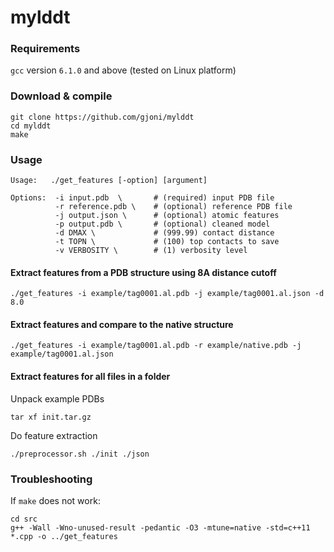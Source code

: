 # mylddt


### Requirements

`gcc` version `6.1.0` and above (tested on Linux platform)

### Download & compile
```
git clone https://github.com/gjoni/mylddt
cd mylddt
make
```

### Usage

```
Usage:   ./get_features [-option] [argument]

Options:  -i input.pdb  \       # (required) input PDB file
          -r reference.pdb \    # (optional) reference PDB file
          -j output.json \      # (optional) atomic features
          -p output.pdb \       # (optional) cleaned model
          -d DMAX \             # (999.99) contact distance
          -t TOPN \             # (100) top contacts to save
          -v VERBOSITY \        # (1) verbosity level
```

#### Extract features from a PDB structure using 8A distance cutoff
```
./get_features -i example/tag0001.al.pdb -j example/tag0001.al.json -d 8.0
```

#### Extract features and compare to the native structure
```
./get_features -i example/tag0001.al.pdb -r example/native.pdb -j example/tag0001.al.json
```

#### Extract features for all files in a folder
Unpack example PDBs
```
tar xf init.tar.gz
```

Do feature extraction
```
./preprocessor.sh ./init ./json
```

### Troubleshooting

If ```make``` does not work:
```
cd src
g++ -Wall -Wno-unused-result -pedantic -O3 -mtune=native -std=c++11 *.cpp -o ../get_features
```

